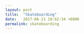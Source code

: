 ```yaml
---
layout: post
title:  "Skateboarding"
date:   2017-06-13 19:02:34 +0800
permalink: skateboarding
---
```


